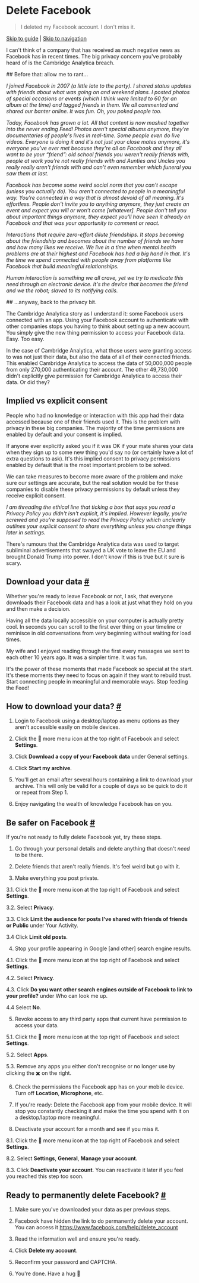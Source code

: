 # Delete Facebook

> I deleted my Facebook account. I don't miss it.

[Skip to guide](#guide) | [Skip to navigation](#nav)

I can't think of a company that has received as much negative news as Facebook has in recent times. The big privacy concern you've probably heard of is the Cambridge Analytica breach.

## Before that: allow me to rant...

*I joined Facebook in 2007 (a little late to the party). I shared status updates with friends about what was going on and weekend plans. I posted photos of special occasions or events (which I think were limited to 60 for an album at the time) and tagged friends in them. We all commented and shared our banter online. It was fun. Oh, you poked people too.*

*Today, Facebook has grown a lot. All that content is now mashed together into the never ending Feed! Photos aren't special albums anymore, they're documentaries of people's lives in real-time. Some people even do live videos. Everyone is doing it and it's not just your close mates anymore, it's everyone you've ever met because they're all on Facebook and they all want to be your “friend”: old school friends you weren't really friends with, people at work you're not really friends with and Aunties and Uncles you really really aren't friends with and can't even remember which funeral you saw them at last.*

*Facebook has become some weird social norm that you can't escape (unless you actually do). You aren't connected to people in a meaningful way. You're connected in a way that is almost devoid of all meaning. It's effortless. People don't invite you to anything anymore, they just create an event and expect you will or won't come [whatever]. People don't tell you about important things anymore, they expect you'll have seen it already on Facebook and that was your opportunity to comment or react.*

*Interactions that require zero-effort dilute friendships. It stops becoming about the friendship and becomes about the number of friends we have and how many likes we receive. We live in a time when mental health problems are at their highest and Facebook has had a big hand in that. It's the time we spend connected with people away from platforms like Facebook that build meaningful relationships.*

*Human interaction is something we all crave, yet we try to medicate this need through an electronic device. It's the device that becomes the friend and we the robot; slaved to its notifying calls.*

## ...anyway, back to the privacy bit.

The Cambridge Analytica story as I understand it: some Facebook users connected with an app. Using your Facebook account to authenticate with other companies stops you having to think about setting up a new account. You simply give the new thing permission to access your Facebook data. Easy. Too easy.

In the case of Cambridge Analytica, what those users were granting access to was not just their data, but also the data of all of their connected friends. This enabled Cambridge Analytica to access the data of 50,000,000 people from only 270,000 authenticating their account. The other 49,730,000 didn't explicitly give permission for Cambridge Analytica to access their data. Or did they?

## Implied vs explicit consent

People who had no knowledge or interaction with this app had their data accessed because one of their friends used it. This is the problem with privacy in these big companies. The majority of the time permissions are enabled by default and your consent is implied.

If anyone ever explicitly asked you if it was OK if your mate shares your data when they sign up to some new thing you'd say no (or certainly have a lot of extra questions to ask). It's this implied consent to privacy permissions enabled by default that is the most important problem to be solved.

We can take measures to become more aware of the problem and make sure our settings are accurate, but the real solution would be for these companies to disable these privacy permissions by default unless they receive explicit consent.

*I am threading the ethical line that ticking a box that says you read a Privacy Policy you didn't isn't explicit, it's implied. However legally, you're screwed and you're supposed to read the Privacy Policy which unclearly outlines your explicit consent to share everything unless you change things later in settings.*

There's rumours that the Cambridge Analytica data was used to target subliminal advertisements that swayed a UK vote to leave the EU and brought Donald Trump into power. I don't know if this is true but it sure is scary.

<span id="data"></span>
## Download your data [#](#data)

Whether you're ready to leave Facebook or not, I ask, that everyone downloads their Facebook data and has a look at just what they hold on you and then make a decision.

Having all the data locally accessible on your computer is actually pretty cool. In seconds you can scroll to the first ever thing on your timeline or reminisce in old conversations from very beginning without waiting for load times.

My wife and I enjoyed reading through the first every messages we sent to each other 10 years ago. It was a simpler time. It was fun.

It's the power of these moments that made Facebook so special at the start. It's these moments they need to focus on again if they want to rebuild trust. Start connecting people in meaningful and memorable ways. Stop feeding the Feed!

<span id="guide"></span>
## How to download your data? [#](#guide)

1. Login to Facebook using a desktop/laptop as menu options as they aren't accessible easily on mobile devices.

2. Click the 🔽 more menu icon at the top right of Facebook and select **Settings**.

3. Click **Download a copy of your Facebook data** under General settings.

4. Click **Start my archive**.

5. You'll get an email after several hours containing a link to download your archive. This will only be valid for a couple of days so be quick to do it or repeat from Step 1.

6. Enjoy navigating the wealth of knowledge Facebook has on you.

<span id="safer"></span>
## Be safer on Facebook [#](#safer)

If you're not ready to fully delete Facebook yet, try these steps.

1. Go through your personal details and delete anything that doesn't *need* to be there.

2. Delete friends that aren't really friends. It's feel weird but go with it.

3. Make everything you post private.

  3.1. Click the 🔽 more menu icon at the top right of Facebook and select **Settings**.

  3.2. Select **Privacy**.

  3.3. Click **Limit the audience for posts I've shared with friends of friends or Public** under Your Activity.

  3.4 Click **Limit old posts**.

4. Stop your profile appearing in Google [and other] search engine results.

  4.1. Click the 🔽 more menu icon at the top right of Facebook and select **Settings**.

  4.2. Select **Privacy**.

  4.3. Click **Do you want other search engines outside of Facebook to link to your profile?** under Who can look me up.

  4.4 Select **No**.

5. Revoke access to any third party apps that current have permission to access your data.

  5.1. Click the 🔽 more menu icon at the top right of Facebook and select **Settings**.

  5.2. Select **Apps**.

  5.3. Remove any apps you either don't recognise or no longer use by clicking the ✖️ on the right.

6. Check the permissions the Facebook app has on your mobile device. Turn off **Location**, **Microphone**, etc.

7. If you're ready: Delete the Facebook app from your mobile device. It will stop you constantly checking it and make the time you spend with it on a desktop/laptop more meaningful.

8. Deactivate your account for a month and see if you miss it.

  8.1. Click the 🔽 more menu icon at the top right of Facebook and select **Settings**.

  8.2. Select **Settings**, **General**, **Manage your account**.

  8.3. Click **Deactivate your account**. You can reactivate it later if you feel you reached this step too soon.

<span id="delete"></span>
## Ready to permanently delete Facebook? [#](#delete)

1. Make sure you've downloaded your data as per previous steps.

2. Facebook have hidden the link to do permanently delete your account. You can access it https://www.facebook.com/help/delete_account

3. Read the information well and ensure you're ready.

4. Click **Delete my account**.

5. Reconfirm your password and CAPTCHA.

6. You're done. Have a hug 🤗
